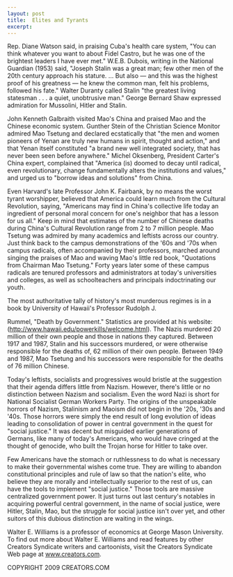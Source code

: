 ```yaml
---
layout: post
title:  Elites and Tyrants
excerpt:
---
```


Rep. Diane Watson said, in praising Cuba's health care system, "You can think whatever you want to about Fidel Castro, but he was one of the brightest leaders I have ever met." W.E.B. Dubois, writing in the National Guardian (1953) said, "Joseph Stalin was a great man; few other men of the 20th century approach his stature. ... But also — and this was the highest proof of his greatness — he knew the common man, felt his problems, followed his fate." Walter Duranty called Stalin "the greatest living statesman . . . a quiet, unobtrusive man." George Bernard Shaw expressed admiration for Mussolini, Hitler and Stalin.

John Kenneth Galbraith visited Mao's China and praised Mao and the Chinese economic system. Gunther Stein of the Christian Science Monitor admired Mao Tsetung and declared ecstatically that "the men and women pioneers of Yenan are truly new humans in spirit, thought and action," and that Yenan itself constituted "a brand new well integrated society, that has never been seen before anywhere." Michel Oksenberg, President Carter's China expert, complained that "America (is) doomed to decay until radical, even revolutionary, change fundamentally alters the institutions and values," and urged us to "borrow ideas and solutions" from China.

Even Harvard's late Professor John K. Fairbank, by no means the worst tyrant worshipper, believed that America could learn much from the Cultural Revolution, saying, "Americans may find in China's collective life today an ingredient of personal moral concern for one's neighbor that has a lesson for us all." Keep in mind that estimates of the number of Chinese deaths during China's Cultural Revolution range from 2 to 7 million people. Mao Tsetung was admired by many academics and leftists across our country. Just think back to the campus demonstrations of the '60s and '70s when campus radicals, often accompanied by their professors, marched around singing the praises of Mao and waving Mao's little red book, "Quotations from Chairman Mao Tsetung." Forty years later some of these campus radicals are tenured professors and administrators at today's universities and colleges, as well as schoolteachers and principals indoctrinating our youth.

The most authoritative tally of history's most murderous regimes is in a book by University of Hawaii's Professor Rudolph J.

 Rummel, "Death by Government." Statistics are provided at his website: (http://www.hawaii.edu/powerkills/welcome.html). The Nazis murdered 20 million of their own people and those in nations they captured. Between 1917 and 1987, Stalin and his successors murdered, or were otherwise responsible for the deaths of, 62 million of their own people. Between 1949 and 1987, Mao Tsetung and his successors were responsible for the deaths of 76 million Chinese.

Today's leftists, socialists and progressives would bristle at the suggestion that their agenda differs little from Nazism. However, there's little or no distinction between Nazism and socialism. Even the word Nazi is short for National Socialist German Workers Party. The origins of the unspeakable horrors of Nazism, Stalinism and Maoism did not begin in the '20s, '30s and '40s. Those horrors were simply the end result of long evolution of ideas leading to consolidation of power in central government in the quest for "social justice." It was decent but misguided earlier generations of Germans, like many of today's Americans, who would have cringed at the thought of genocide, who built the Trojan horse for Hitler to take over.

Few Americans have the stomach or ruthlessness to do what is necessary to make their governmental wishes come true. They are willing to abandon constitutional principles and rule of law so that the nation's elite, who believe they are morally and intellectually superior to the rest of us, can have the tools to implement "social justice." Those tools are massive centralized government power. It just turns out last century's notables in acquiring powerful central government, in the name of social justice, were Hitler, Stalin, Mao, but the struggle for social justice isn't over yet, and other suitors of this dubious distinction are waiting in the wings.

Walter E. Williams is a professor of economics at George Mason University. To find out more about Walter E. Williams and read features by other Creators Syndicate writers and cartoonists, visit the Creators Syndicate Web page at www.creators.com.

COPYRIGHT 2009 CREATORS.COM
